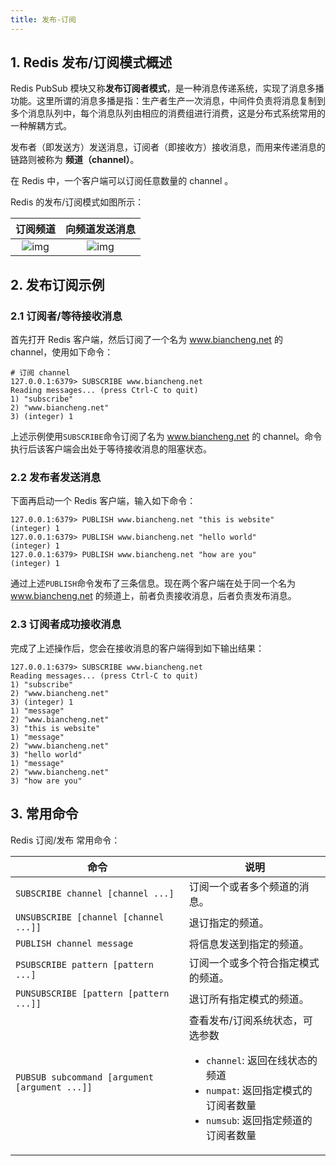 ```yaml
---
title: 发布-订阅
---
```


## 1. Redis 发布/订阅模式概述

Redis PubSub 模块又称**发布订阅者模式**，是一种消息传递系统，实现了消息多播功能。这里所谓的消息多播是指：生产者生产一次消息，中间件负责将消息复制到多个消息队列中，每个消息队列由相应的消费组进行消费，这是分布式系统常用的一种解耦方式。

发布者（即发送方）发送消息，订阅者（即接收方）接收消息，而用来传递消息的链路则被称为 **频道（channel）**。

在 Redis 中，一个客户端可以订阅任意数量的 channel 。

Redis 的发布/订阅模式如图所示：

|                           订阅频道                           |                        向频道发送消息                        |
| :----------------------------------------------------------: | :----------------------------------------------------------: |
| ![img](https://figure-bed.chua-n.com/数据库/Redis/pubsub1.png) | ![img](https://figure-bed.chua-n.com/数据库/Redis/pubsub2.png) |

## 2. 发布订阅示例

### 2.1 订阅者/等待接收消息

首先打开 Redis 客户端，然后订阅了一个名为 www.biancheng.net 的 channel，使用如下命令：

```
# 订阅 channel
127.0.0.1:6379> SUBSCRIBE www.biancheng.net
Reading messages... (press Ctrl-C to quit)
1) "subscribe"
2) "www.biancheng.net"
3) (integer) 1 
```

上述示例使用`SUBSCRIBE`命令订阅了名为 www.biancheng.net 的 channel。命令执行后该客户端会出处于等待接收消息的阻塞状态。

### 2.2 发布者发送消息

下面再启动一个 Redis 客户端，输入如下命令：

```
127.0.0.1:6379> PUBLISH www.biancheng.net "this is website"
(integer) 1
127.0.0.1:6379> PUBLISH www.biancheng.net "hello world"
(integer) 1
127.0.0.1:6379> PUBLISH www.biancheng.net "how are you"
(integer) 1
```

通过上述`PUBLISH`命令发布了三条信息。现在两个客户端在处于同一个名为 www.biancheng.net 的频道上，前者负责接收消息，后者负责发布消息。

### 2.3 订阅者成功接收消息

完成了上述操作后，您会在接收消息的客户端得到如下输出结果：

```
127.0.0.1:6379> SUBSCRIBE www.biancheng.net
Reading messages... (press Ctrl-C to quit)
1) "subscribe"
2) "www.biancheng.net"
3) (integer) 1
1) "message"
2) "www.biancheng.net"
3) "this is website"
1) "message"
2) "www.biancheng.net"
3) "hello world"
1) "message"
2) "www.biancheng.net"
3) "how are you"
```

## 3. 常用命令

Redis 订阅/发布 常用命令：

| 命令                                          | 说明                                                         |
| --------------------------------------------- | ------------------------------------------------------------ |
| `SUBSCRIBE channel [channel ...]`             | 订阅一个或者多个频道的消息。                                 |
| `UNSUBSCRIBE [channel [channel ...]]`         | 退订指定的频道。                                             |
| `PUBLISH channel message`                     | 将信息发送到指定的频道。                                     |
| `PSUBSCRIBE pattern [pattern ...]`            | 订阅一个或多个符合指定模式的频道。                           |
| `PUNSUBSCRIBE [pattern [pattern ...]]`        | 退订所有指定模式的频道。                                     |
| `PUBSUB subcommand [argument [argument ...]]` | 查看发布/订阅系统状态，可选参数<ul><li>`channel`: 返回在线状态的频道</li><li>`numpat`: 返回指定模式的订阅者数量</li><li>`numsub`: 返回指定频道的订阅者数量</li></ul> |